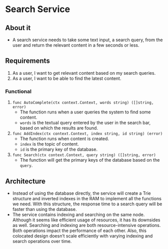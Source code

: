 # Search Service
## About it
- A search service needs to take some text input, a search query, from the user and return the relevant content in a few seconds or less.

## Requirements
1. As a user, I want to get relevant content based on my search queries.
2. As a user, I want to be able to find the latest content.
### Functional
1. `func AutoComplete(ctx context.Context, words string) ([]string, error)`
   - The function runs when a user queries the system to find some content.
   - `words` is the textual query entered by the user in the search bar, based on which the results are found.
2. `func AddIndex(ctx context.Context, index string, id string) (error)`
   - The function runs when content is created.
   - `index` is the topic of content.
   - `id` is the primary key of the database.
3. `func Search(ctx context.Context, query string) ([]string, error)`
   - The function will get the primary keys of the database based on the `query`. 
## Architecture
- Instead of using the database directly, the service will create a Trie structure and inverted indexes in the RAM to implement all the functions we need. With this structure, the response time to a search query will be faster than using the database. 
- The service contains indexing and searching on the same node. Although it seems like efficient usage of resources, it has its downsides as well. Searching and indexing are both resource-intensive operations. Both operations impact the performance of each other. Also, this colocated design doesn’t scale efficiently with varying indexing and search operations over time.
